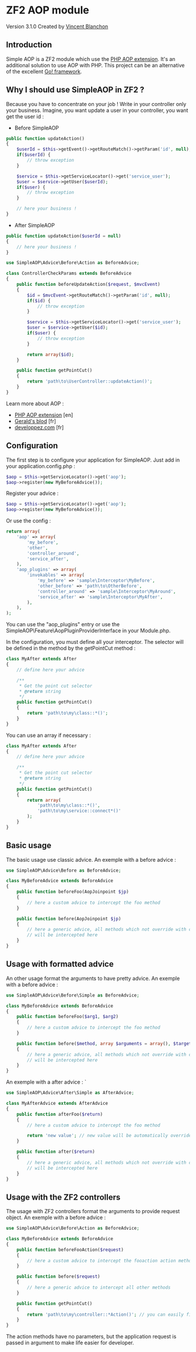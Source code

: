 ZF2 AOP module
============

Version 3.1.0 Created by [Vincent Blanchon](http://developpeur-zend-framework.fr/)

Introduction
------------

Simple AOP is a ZF2 module which use the [PHP AOP extension](https://github.com/AOP-PHP/AOP).
It's an additional solution to use AOP with PHP. This project can be an alternative of the excellent [Go! framework](https://github.com/lisachenko/go-aop-php).

Why I should use SimpleAOP in ZF2 ?
------------

Because you have to concentrate on your job !
Write in your controller only your business. Imagine, you want update a user in your controller, you want get the user id :

* Before SimpleAOP

```php
public function updateAction()
{
    $userId = $this->getEvent()->getRouteMatch()->getParam('id', null);
    if($userId) {
        // throw exception
    }

    $service = $this->getServiceLocator()->get('service_user');
    $user = $service->getUser($userId);
    if($user) {
        // throw exception
    }

    // here your business !
}
```

* After SimpleAOP

```php
public function updateAction($userId = null)
{
    // here your business !
}

```

```php
use SimpleAOP\Advice\Before\Action as BeforeAdvice;

class ControllerCheckParams extends BeforeAdvice
{
    public function beforeUpdateAction($request, $mvcEvent)
    {
        $id = $mvcEvent->getRouteMatch()->getParam('id', null);
        if($id) {
            // throw exception
        }

        $service = $this->getServiceLocator()->get('service_user');
        $user = $service->getUser($id);
        if($user) {
            // throw exception
        }

        return array($id);
    }

    public function getPointCut()
    {
        return 'path\to\UserController::updateAction()'; 
    }
}

```
Learn more about AOP :
* [PHP AOP extension](https://github.com/AOP-PHP/AOP) [en]
* [Gerald's blod](http://www.croes.org/gerald/blog/aop-php-programmation-orientee-aspect/822/) [fr]
* [developpez.com](http://www.developpez.com/actu/46202/AOP-PHP-la-programmation-orientee-aspect-en-PHP-une-nouvelle-extension-PECL-est-disponible/) [fr]

Configuration
------------

The first step is to configure your application for SimpleAOP. Just add in your application.config.php :

```php
$aop = $this->getServiceLocator()->get('aop');
$aop->register(new MyBeforeAdvice());
```


Register your advice :

```php
$aop = $this->getServiceLocator()->get('aop');
$aop->register(new MyBeforeAdvice());
```

Or use the config :

```php
return array(
    'aop' => array(
        'my_before',
        'other',
        'controller_around',
        'service_after',
    ),
    'aop_plugins' => array(
        'invokables' => array(
            'my_before' => 'sample\Interceptor\MyBefore',
            'other_before' => 'path\to\OtherBefore',
            'controller_around' => 'sample\Interceptor\MyAround',
            'service_after' => 'sample\Interceptor\MyAfter',
        ),
    ),
);
```

You can use the "aop_plugins" entry or use the SimpleAOP\Feature\AopPluginProviderInterface in your Module.php.

In the configuration, you must define all your interceptor. The selector will be defined in the method by the getPointCut method :

```php
class MyAfter extends After
{
    // define here your advice

    /**
     * Get the point cut selector
     * @return string
     */
    public function getPointCut()
    {
        return 'path\to\my\class::*()';
    }
}
```

You can use an array if necessary :

```php
class MyAfter extends After
{
    // define here your advice

    /**
     * Get the point cut selector
     * @return string
     */
    public function getPointCut()
    {
        return array(
            'path\to\my\class::*()',
            'path\to\my\service::connect*()'
        );
    }
}
```

Basic usage
------------

The basic usage use classic advice. An exemple
with a before advice :

```php
use SimpleAOP\Advice\Before as BeforeAdvice;

class MyBeforeAdvice extends BeforeAdvice
{
    public function beforeFoo(AopJoinpoint $jp)
    {
        // here a custom advice to intercept the foo method
    }

    public function before(AopJoinpoint $jp)
    {
        // here a generic advice, all methods which not override with custom interceptor
        // will be intercepted here
    }
}
```

Usage with formatted advice
------------

An other usage format the arguments to have pretty advice. An exemple
with a before advice :

```php
use SimpleAOP\Advice\Before\Simple as BeforeAdvice;

class MyBeforeAdvice extends BeforeAdvice
{
    public function beforeFoo($arg1, $arg2)
    {
        // here a custom advice to intercept the foo method
    }

    public function before($method, array $arguments = array(), $target = null)
    {
        // here a generic advice, all methods which not override with custom interceptor
        // will be intercepted here
    }
}
```

An exemple with a after advice :
`
```php
use SimpleAOP\Advice\After\Simple as AfterAdvice;

class MyAfterAdvice extends AfterAdvice
{
    public function afterFoo($return)
    {
        // here a custom advice to intercept the foo method

        return 'new value'; // new value will be automatically override the foo() returned value
    }

    public function after($return)
    {
        // here a generic advice, all methods which not override with custom interceptor
        // will be intercepted here
    }
}
```

Usage with the ZF2 controllers
------------

The usage with ZF2 controllers format the arguments to provide request object. An exemple
with a before advice :

```php
use SimpleAOP\Advice\Before\Action as BeforeAdvice;

class MyBeforeAdvice extends BeforeAdvice
{
    public function beforeFooAction($request)
    {
        // here a custom advice to intercept the fooaction action method
    }

    public function before($request)
    {
        // here a generic advice to intercept all other methods
    }

    public function getPointCut()
    {
        return 'path\to\my\controller::*Action()'; // you can easily filter by action
    }
}
```

The action methods have no parameters, but the application request is passed in 
argument to make life easier for developer.